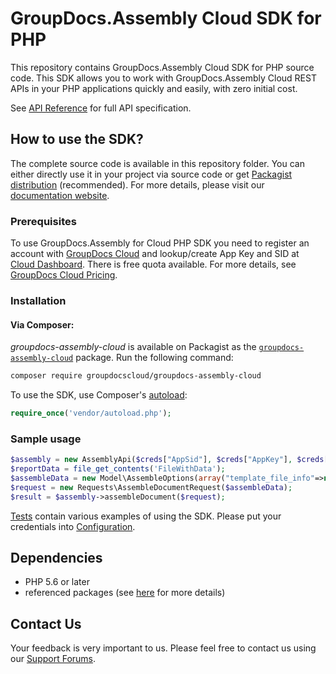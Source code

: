 # GroupDocs.Assembly Cloud SDK for PHP
This repository contains GroupDocs.Assembly Cloud SDK for PHP source code. This SDK allows you to work with GroupDocs.Assembly Cloud REST APIs in your PHP applications quickly and easily, with zero initial cost.

See [API Reference](https://apireference.groupdocs.cloud/) for full API specification.

## How to use the SDK?
The complete source code is available in this repository folder.  You can either directly use it in your project via source code or get [Packagist distribution](https://packagist.org/packages/groupdocscloud/groupdocs-assembly-cloud) (recommended). For more details, please visit our [documentation website](https://docs.groupdocs.cloud/display/assemblycloud/Available+SDKs).

### Prerequisites

To use GroupDocs.Assembly for Cloud PHP SDK you need to register an account with [GroupDocs Cloud](https://www.groupdocs.cloud/) and lookup/create App Key and SID at [Cloud Dashboard](https://dashboard.groupdocs.cloud/#/apps). There is free quota available. For more details, see [GroupDocs Cloud Pricing](https://purchase.groupdocs.cloud/pricing).

### Installation

#### Via Composer:
*groupdocs-assembly-cloud* is available on Packagist as the
[`groupdocs-assembly-cloud`](https://packagist.org/packages/groupdocscloud/groupdocs-assembly-cloud) package. Run the following command:
```bash
composer require groupdocscloud/groupdocs-assembly-cloud
```

To use the SDK, use Composer's [autoload](https://getcomposer.org/doc/00-intro.md#autoloading):

```php
require_once('vendor/autoload.php');
```
### Sample usage

```php
$assembly = new AssemblyApi($creds["AppSid"], $creds["AppKey"], $creds["BaseUrl"]);
$reportData = file_get_contents('FileWithData');
$assembleData = new Model\AssembleOptions(array("template_file_info"=>new Model\TemplateFileInfo(array("file_path"=> 'FileNameInStorage')), "save_format"=>"pdf", "report_data"=> $reportData));
$request = new Requests\AssembleDocumentRequest($assembleData);
$result = $assembly->assembleDocument($request);
```
      
[Tests](tests/) contain various examples of using the SDK.
Please put your credentials into [Configuration](Settings/servercreds.json).

## Dependencies
- PHP 5.6 or later
- referenced packages (see [here](composer.json) for more details)

## Contact Us
Your feedback is very important to us. Please feel free to contact us using our [Support Forums](https://forum.groupdocs.cloud/c/assembly).